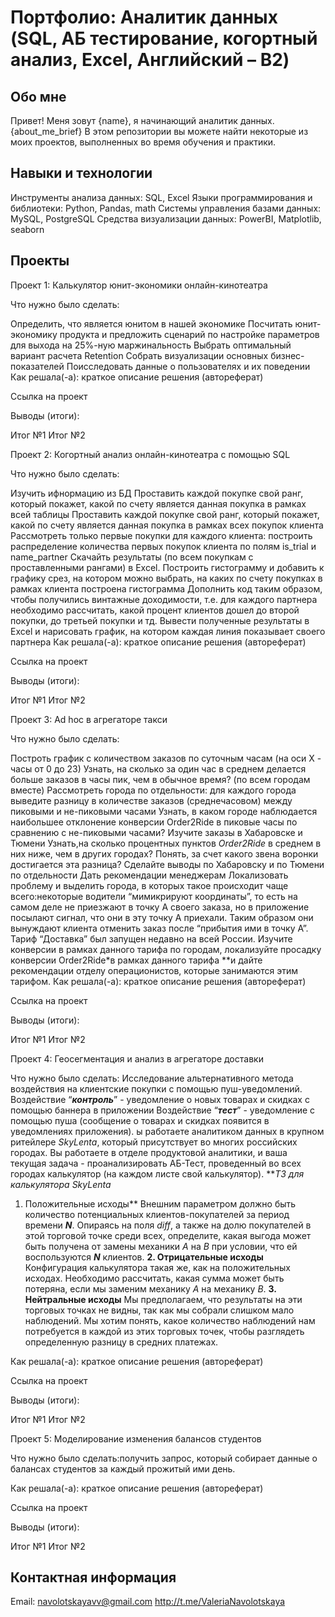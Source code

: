 # Портфолио: Аналитик данных (SQL, АБ тестирование, когортный анализ, Excel, Английский – B2)
## Обо мне
Привет! Меня зовут {name}, я начинающий аналитик данных. {about_me_brief} В этом репозитории вы можете найти некоторые из моих проектов, выполненных во время обучения и практики.

## Навыки и технологии
Инструменты анализа данных: SQL, Excel
Языки программирования и библиотеки: Python, Pandas, math
Системы управления базами данных: MySQL, PostgreSQL
Средства визуализации данных: PowerBI, Matplotlib, seaborn


## Проекты

Проект 1: Калькулятор юнит-экономики онлайн-кинотеатра

Что нужно было сделать:

Определить, что является юнитом в нашей экономике
Посчитать юнит-экономику продукта и предложить сценарий по настройке параметров для выхода на 25%-ную маржинальность
Выбрать оптимальный вариант расчета Retention
Собрать визуализации основных бизнес-показателей
Поисследовать данные о пользователях и их поведении
Как решала(-а): краткое описание решения (автореферат)

Ссылка на проект

Выводы (итоги):

Итог №1
Итог №2

Проект 2: Когортный анализ онлайн-кинотеатра с помощью SQL

Что нужно было сделать:

Изучить ифнормацию из БД
Проставить каждой покупке свой ранг, который покажет, какой по счету является данная покупка в рамках всей таблицы
Проставить каждой покупке свой ранг, который покажет, какой по счету является данная покупка в рамках всех покупок клиента
Рассмотреть только первые покупки для каждого клиента: построить распределение количества первых покупок клиента по полям is_trial и name_partner
Скачайть результаты (по всем покупкам с проставленными рангами) в Excel. Построить гистограмму и добавить к графику срез, на котором можно выбрать, на каких по счету покупках в рамках клиента построена гистограмма
Дополнить код таким образом, чтобы получились винтажные доходимости, т.е. для каждого партнера необходимо рассчитать, какой процент клиентов дошел до второй покупки, до третьей покупки и тд.
Вывести полученные результаты в Excel и нарисовать график, на котором каждая линия показывает своего партнера
Как решала(-а): краткое описание решения (автореферат)

Ссылка на проект

Выводы (итоги):

Итог №1
Итог №2


Проект 3: Ad hoc в агрегаторе такси

Что нужно было сделать:

Построть график с количеством заказов по суточным часам (на оси Х - часы от 0 до 23)
Узнать, на сколько за один час в среднем делается больше заказов в часы пик, чем в обычное время? (по всем городам вместе)
Рассмотреть города по отдельности: для каждого города выведите разницу в количестве заказов (среднечасовом) между пиковыми и не-пиковыми часами
Узнать, в каком городе наблюдается наибольшее отклонение конверсии Order2Ride в пиковые часы по сравнению с не-пиковыми часами?
Изучите заказы в Хабаровске и Тюмени
Узнать,на сколько процентных пунктов *Order2Ride* в среднем в них ниже, чем в других городах?
Понять, за счет какого звена воронки достигается эта разница? Сделайте выводы по Хабаровску и по Тюмени по отдельности
Дать рекомендации менеджерам
Локализовать проблему и выделить города, в которых такое происходит чаще всего:некоторые водители “мимикрируют координаты”, то есть на самом деле не приезжают в точку А своего заказа, но в приложение посылают сигнал, что они в эту точку А приехали. Таким образом они вынуждают клиента отменить заказ после “прибытия ими в точку А”.
Тариф “Доставка” был запущен недавно на всей России. Изучите конверсии в рамках данного тарифа по городам, локализуйте просадку конверсии Order2Ride*в рамках данного тарифа **и дайте рекомендации отделу операционистов, которые занимаются этим тарифом.
Как решала(-а): краткое описание решения (автореферат)

Ссылка на проект

Выводы (итоги):

Итог №1
Итог №2


Проект 4: Геосегментация и анализ в агрегаторе доставки

Что нужно было сделать: 
Исследование альтернативного метода воздействия на клиентские покупки с помощью пуш-уведомлений.
Воздействие “***контроль***” - уведомление о новых товарах и скидках с помощью баннера в приложении
Воздействие “***тест***” - уведомление с помощью пуша (сообщение о товарах и скидках появится в уведомлениях приложения).
ы работаете аналитиком данных в крупном ритейлере *SkyLenta*, который присутствует во многих российских городах. 
Вы работаете в отделе продуктовой аналитики, и ваша текущая задача - проанализировать АБ-Тест, проведенный во всех городах
калькулятор (на каждом листе свой калькулятор).
***ТЗ для калькулятора SkyLenta*
1. Положительные исходы**
Внешним параметром должно быть количество потенциальных клиентов-покупателей за период времени ***N***. 
Опираясь на поля *diff*, а также на долю покупателей в этой торговой точке среди всех, определите, какая выгода может быть получена от замены механики *A* на *B* при условии, что ей воспользуются ***N*** клиентов.
**2. Отрицательные исходы**
Конфигурация калькулятора такая же, как на положительных исходах. Необходимо рассчитать, какая сумма может быть потеряна, если мы заменим механику *А* на механику *В*.
**3. Нейтральные исходы**
Мы предполагаем, что результаты на эти торговых точках не видны, так как мы собрали слишком мало наблюдений. Мы хотим понять, какое количество наблюдений нам потребуется в каждой из этих торговых точек, чтобы разглядеть определенную разницу в средних платежах.

</aside>
Как решала(-а): краткое описание решения (автореферат)

Ссылка на проект

Выводы (итоги):

Итог №1
Итог №2



Проект 5: Моделирование изменения балансов студентов

Что нужно было сделать:получить запрос, который собирает данные о балансах студентов за каждый прожитый ими день.

Как решала(-а): краткое описание решения (автореферат)

Ссылка на проект


Выводы (итоги):

Итог №1
Итог №2

## Контактная информация
Email: navolotskayavv@gmail.com
http://t.me/ValeriaNavolotskaya
